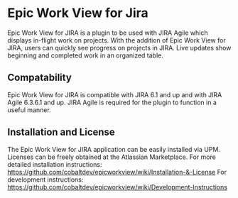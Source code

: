 Epic Work View for Jira
============

Epic Work View for JIRA is a plugin to be used with JIRA Agile which displays in-flight work on projects. With the addition of Epic Work View for JIRA, users can quickly see progress on projects in JIRA. Live updates show beginning and completed work in an organized table. 

## Compatability
Epic Work View for JIRA is compatible with JIRA 6.1 and up and with JIRA Agile 6.3.6.1 and up. JIRA Agile is required for the plugin to function in a useful manner. 

## Installation and License
The Epic Work View for JIRA  application can be easily installed via UPM. Licenses can be freely obtained at the Atlassian Marketplace. 
For more detailed installation instructions: https://github.com/cobaltdev/epicworkview/wiki/Installation-&-License
For development instructions: https://github.com/cobaltdev/epicworkview/wiki/Development-Instructions

